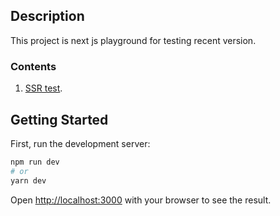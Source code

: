 ## Description
This project is next js playground for testing recent version.

### Contents

1. [SSR test](https://mauvpark.github.io/docs/React/2022-05-11-about-ssr-and-child-ssr.html).

## Getting Started

First, run the development server:

```bash
npm run dev
# or
yarn dev
```

Open [http://localhost:3000](http://localhost:3000) with your browser to see the result.
